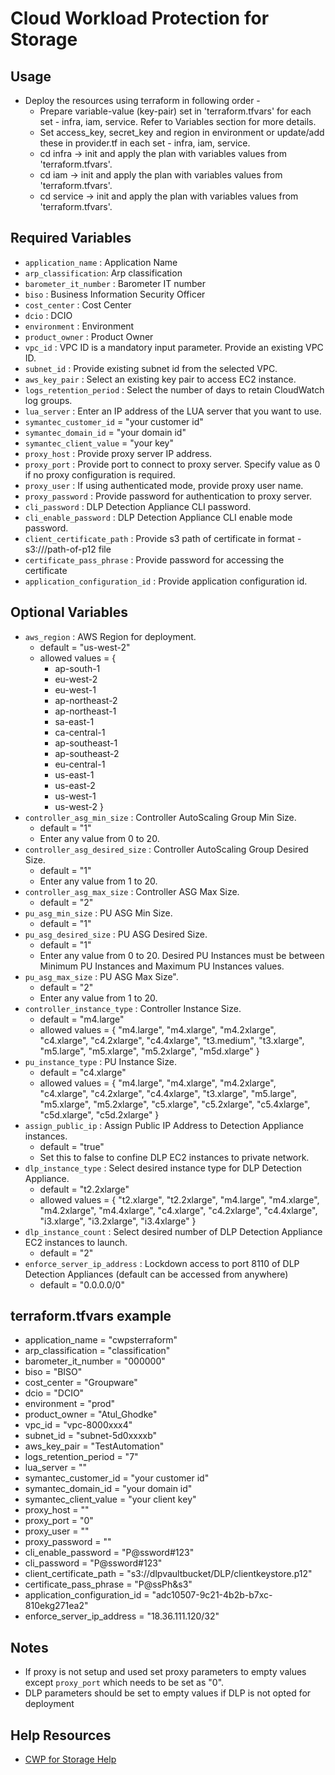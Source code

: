 # Cloud Workload Protection for Storage

## Usage

* Deploy the resources using terraform in following order -
  * Prepare variable-value (key-pair) set in 'terraform.tfvars' for each set - infra, iam, service. Refer to Variables section for more details.
  * Set access_key, secret_key and region in environment or update/add these in provider.tf in each set - infra, iam, service. 
  * cd infra -> init and apply the plan with variables values from 'terraform.tfvars'.
  * cd iam -> init and apply the plan with variables values from 'terraform.tfvars'.
  * cd service -> init and apply the plan with variables values from 'terraform.tfvars'.

## Required Variables

* `application_name` : Application Name 
* `arp_classification`: Arp classification
* `barometer_it_number` : Barometer IT number
* `biso` : Business Information Security Officer
* `cost_center` : Cost Center
* `dcio` : DCIO
* `environment` : Environment
* `product_owner` : Product Owner
* `vpc_id` : VPC ID is a mandatory input parameter. Provide an existing VPC ID.
* `subnet_id` : Provide existing subnet id from the selected VPC.
* `aws_key_pair` : Select an existing key pair to access EC2 instance.
* `logs_retention_period` : Select the number of days to retain CloudWatch log groups.
* `lua_server` : Enter an IP address of the LUA server that you want to use.
* `symantec_customer_id` = "your customer id"
* `symantec_domain_id` = "your domain id"
* `symantec_client_value` = "your key"
* `proxy_host` : Provide proxy server IP address.
* `proxy_port` : Provide port to connect to proxy server. Specify value as 0 if no proxy configuration is required.
* `proxy_user` : If using authenticated mode, provide proxy user name.
* `proxy_password` : Provide password for authentication to proxy server.
* `cli_password` : DLP Detection Appliance CLI password.
* `cli_enable_password` : DLP Detection Appliance CLI enable mode password.
* `client_certificate_path` : Provide s3 path of certificate in format - s3://<bucketname>/path-of-p12 file
* `certificate_pass_phrase` : Provide password for accessing the certificate
* `application_configuration_id` : Provide application configuration id.

## Optional Variables

* `aws_region` : AWS Region for deployment. 
    * default = "us-west-2"
    * allowed values = {
        * ap-south-1
        * eu-west-2
        * eu-west-1
        * ap-northeast-2
        * ap-northeast-1
        * sa-east-1
        * ca-central-1
        * ap-southeast-1
        * ap-southeast-2
        * eu-central-1
        * us-east-1
        * us-east-2
        * us-west-1
        * us-west-2
      }
* `controller_asg_min_size` : Controller AutoScaling Group Min Size. 
    * default = "1"
    * Enter any value from 0 to 20.
* `controller_asg_desired_size` : Controller AutoScaling Group Desired Size. 
    * default = "1"
    * Enter any value from 1 to 20.
* `controller_asg_max_size` : Controller ASG Max Size.
    * default = "2"
* `pu_asg_min_size` : PU ASG Min Size.
    * default = "1"
* `pu_asg_desired_size` : PU ASG Desired Size.
    * default = "1"
    * Enter any value from 0 to 20. Desired PU Instances must be between Minimum PU Instances and Maximum PU Instances values.
* `pu_asg_max_size` : PU ASG Max Size".
    * default = "2"
    * Enter any value from 1 to 20.
* `controller_instance_type` : Controller Instance Size. 
    * default = "m4.large"
    * allowed values = {
        "m4.large", "m4.xlarge", "m4.2xlarge", "c4.xlarge", "c4.2xlarge", "c4.4xlarge", "t3.medium", "t3.xlarge", "m5.large", "m5.xlarge", "m5.2xlarge", "m5d.xlarge"
      }
* `pu_instance_type` : PU Instance Size. 
    * default = "c4.xlarge"
    * allowed values = {
        "m4.large", "m4.xlarge", "m4.2xlarge", "c4.xlarge", "c4.2xlarge", "c4.4xlarge", "t3.xlarge", "m5.large", "m5.xlarge", "m5.2xlarge", "c5.xlarge", "c5.2xlarge", "c5.4xlarge", "c5d.xlarge", "c5d.2xlarge"
      }
* `assign_public_ip` : Assign Public IP Address to Detection Appliance instances.
    * default = "true"
    * Set this to false to confine DLP EC2 instances to private network.
* `dlp_instance_type` : Select desired instance type for DLP Detection Appliance. 
    * default = "t2.2xlarge"
    * allowed values = {
        "t2.xlarge", "t2.2xlarge", "m4.large", "m4.xlarge", "m4.2xlarge", "m4.4xlarge", "c4.xlarge", "c4.2xlarge", "c4.4xlarge", "i3.xlarge", "i3.2xlarge", "i3.4xlarge"
      }
* `dlp_instance_count` : Select desired number of DLP Detection Appliance EC2 instances to launch. 
    * default = "2"
* `enforce_server_ip_address` : Lockdown access to port 8110 of DLP Detection Appliances  (default can be accessed from anywhere) 
    * default = "0.0.0.0/0"


## terraform.tfvars example


* application_name = "cwpsterraform"
* arp_classification = "classification"
* barometer_it_number = "000000"
* biso = "BISO"
* cost_center = "Groupware"
* dcio = "DCIO"
* environment = "prod"
* product_owner = "Atul_Ghodke"
* vpc_id = "vpc-8000xxx4"
* subnet_id = "subnet-5d0xxxxb"
* aws_key_pair = "TestAutomation"
* logs_retention_period = "7"
* lua_server = ""
* symantec_customer_id = "your customer id"
* symantec_domain_id = "your domain id"
* symantec_client_value = "your client key"
* proxy_host = ""
* proxy_port = "0"
* proxy_user = ""
* proxy_password = ""
* cli_enable_password = "P@ssword#123"
* cli_password = "P@ssword#123"
* client_certificate_path = "s3://dlpvaultbucket/DLP/clientkeystore.p12"
* certificate_pass_phrase = "P@ssPh&s3"
* application_configuration_id  = "adc10507-9c21-4b2b-b7xc-810ekg271ea2"
* enforce_server_ip_address = "18.36.111.120/32"

## Notes

* If proxy is not setup and used set proxy parameters to empty values except `proxy_port` which needs to be set as "0".
* DLP parameters should be set to empty values if DLP is not opted for deployment

## Help Resources

* [CWP for Storage Help](https://help.symantec.com/home/SCWP?locale=EN_US&set=CWP_STORAGE)
